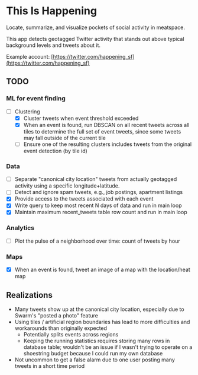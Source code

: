 # This Is Happening

Locate, summarize, and visualize pockets of social activity in meatspace.

This app detects geotagged Twitter activity that stands out above typical background levels and tweets about it.

Example account: [https://twitter.com/happening_sf](https://twitter.com/happening_sf)

## TODO

### ML for event finding

- [ ] Clustering
  - [x] Cluster tweets when event threshold exceeded
  - [x] When an event is found, run DBSCAN on all recent tweets across all tiles to determine the full set of event tweets, since some tweets may fall outside of the current tile
  - [ ] Ensure one of the resulting clusters includes tweets from the original event detection (by tile id)

### Data

- [ ] Separate "canonical city location" tweets from actually geotagged activity using a specific longitude+latitude.
- [ ] Detect and ignore spam tweets, e.g., job postings, apartment listings
- [x] Provide access to the tweets associated with each event
- [x] Write query to keep most recent N days of data and run in main loop
- [x] Maintain maximum recent_tweets table row count and run in main loop

### Analytics

- [ ] Plot the pulse of a neighborhood over time: count of tweets by hour

### Maps

- [x] When an event is found, tweet an image of a map with the location/heat map

## Realizations

- Many tweets show up at the canonical city location, especially due to Swarm's "posted a photo" feature
- Using tiles / artificial region boundaries has lead to more difficulties and workarounds than originally expected
  - Potentially splits events across regions
  - Keeping the running statistics requires storing many rows in database table; wouldn't be an issue if I wasn't trying to operate on a shoestring budget because I could run my own database
- Not uncommon to get a false alarm due to one user posting many tweets in a short time period
